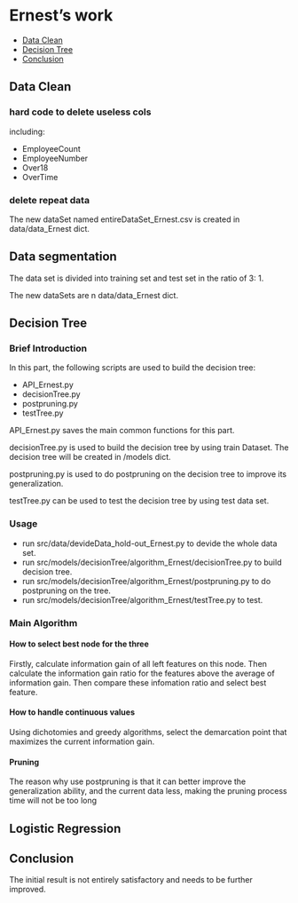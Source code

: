 # Ernest’s work

- [Data Clean](#dataClean)
- [Decision Tree](#DecisionTree)
- [Conclusion](#conclusion)

<h2 id= 'dataClean'> Data Clean </h2>

### hard code to delete useless cols
including: 
- EmployeeCount
- EmployeeNumber
- Over18
- OverTime

### delete repeat data
The new dataSet named entireDataSet\_Ernest.csv is created in data/data\_Ernest dict. 

## Data segmentation
The data set is divided into training set and test set in the ratio of 3: 1.

The new dataSets are n data/data\_Ernest dict.

<h2 id= 'DecisionTree'> Decision Tree </h2>

### Brief Introduction

In this part, the following scripts are used to build the decision tree:
- API\_Ernest.py
- decisionTree.py
- postpruning.py
- testTree.py

API\_Ernest.py saves the main common functions for this part.

decisionTree.py is used to build the decision tree by using train Dataset. The decision tree will be created in /models dict.

postpruning.py is used to do postpruning on the decision tree to improve its generalization.

testTree.py can be used to test the decision tree by using test data set.

### Usage
- run src/data/devideData\_hold-out\_Ernest.py to devide the whole data set.
- run src/models/decisionTree/algorithm\_Ernest/decisionTree.py to build decision tree.
- run src/models/decisionTree/algorithm\_Ernest/postpruning.py to do postpruning on the tree.
- run src/models/decisionTree/algorithm\_Ernest/testTree.py to test.

### Main Algorithm

#### How to select best node for the three

Firstly, calculate information gain of all left features on this node. Then calculate the information gain ratio for the features above the average of information gain. Then compare these infomation ratio and select best feature.

#### How to handle continuous values

Using dichotomies and greedy algorithms, select the demarcation point that maximizes the current information gain.

#### Pruning

The reason why use postpruning is that it can better improve the generalization ability, and the current data less, making the pruning process time will not be too long

<h2 id= 'logisticRegression'> Logistic Regression </h2>

## Conclusion 

The initial result is not entirely satisfactory and needs to be further improved.


